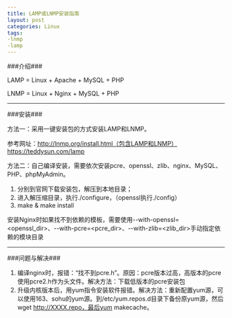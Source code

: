 ```yaml
---
title: LAMP或LNMP安装指南
layout: post
categories: Linux
tags: 
-lnmp
-lamp
---
```

###介绍###

LAMP = Linux + Apache + MySQL + PHP

LNMP = Linux + Nginx + MySQL + PHP

----------
###安装###

方法一：采用一键安装包的方式安装LAMP和LNMP。

   参考网址：http://lnmp.org/install.html（包含LAMP和LNMP） 
https://teddysun.com/lamp

方法二：自己编译安装，需要依次安装pcre、openssl、zlib、nginx、MySQL、PHP、phpMyAdmin。

1. 分别到官网下载安装包，解压到本地目录；
2. 进入解压缩目录，执行./configure，（openssl执行./config）
3. make & make install

安装Nginx时如果找不到依赖的模板，需要使用--with-openssl=<openssl_dir>、--with-pcre=<pcre_dir>、--with-zlib=<zlib_dir>手动指定依赖的模块目录

----------
###问题与解决###

1. 编译nginx时，报错：“找不到pcre.h”。原因：pcre版本过高，高版本的pcre使用pcre2.h作为头文件。解决方法：下载低版本的pcre安装包
2. 升级内核版本后，用yum指令安装软件报错。解决方法：重新配置yum源，可以使用163、sohu的yum源。到/etc/yum.repos.d目录下备份原yum源，然后wget http://XXXX.repo，最后yum makecache。